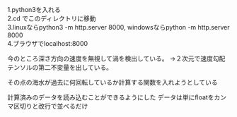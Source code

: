 ﻿1.python3を入れる  
2.cd でこのディレクトリに移動  
3.linuxならpython3 -m http.server 8000, windowsならpython -m http.server 8000  
4.ブラウザでlocalhost:8000

今のところ深さ方向の速度を無視して渦を検出している。
->２次元で速度勾配テンソルの第二不変量を出している。

その点の海水が過去に何回転しているか計算する関数を入れようとしている

計算済みのデータを読み込むことができるようにした
データは単にfloatをカンマ区切りと改行で並べるだけ